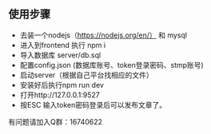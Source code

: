 
## 使用步骤

 - 去装一个nodejs（https://nodejs.org/en/） 和 mysql 
 - 进入到frontend 执行 npm i
 - 导入数据库 server/db.sql 
 - 配置config.json (数据库账号、token登录密码、stmp账号)
 - 启动server（根据自己平台找相应的文件）
 - 安装好后执行npm run dev 
 - 打开http://127.0.0.1:9527
 - 按ESC 输入token密码登录后可以发布文章了。

有问题请加入Q群：16740622